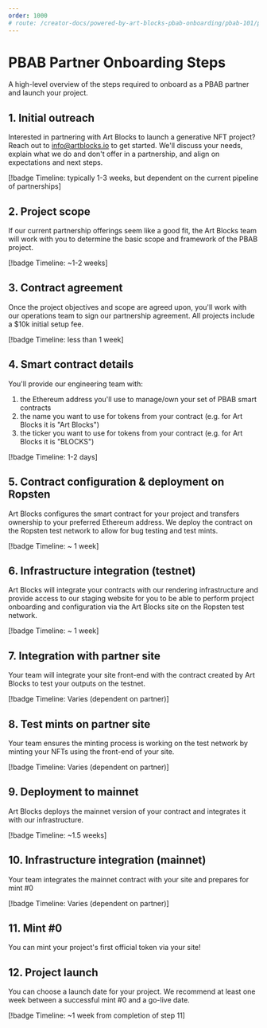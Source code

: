 ```yaml
---
order: 1000
# route: /creator-docs/powered-by-art-blocks-pbab-onboarding/pbab-101/pbab-partner-onboarding-steps/
---
```

# PBAB Partner Onboarding Steps

A high-level overview of the steps required to onboard as a PBAB partner and launch your project.

## 1. Initial outreach

Interested in partnering with Art Blocks to launch a generative NFT project? Reach out to info@artblocks.io to get started. We'll discuss your needs, explain what we do and don't offer in a partnership, and align on expectations and next steps.

[!badge Timeline: typically 1-3 weeks, but dependent on the current pipeline of partnerships]

## 2. Project scope

If our current partnership offerings seem like a good fit, the Art Blocks team will work with you to determine the basic scope and framework of the PBAB project.

[!badge Timeline: \~1-2 weeks]

## 3. Contract agreement

Once the project objectives and scope are agreed upon, you'll work with our operations team to sign our partnership agreement. All projects include a $10k initial setup fee.

[!badge Timeline: less than 1 week]

## 4. Smart contract details

You'll provide our engineering team with:

1. the Ethereum address you'll use to manage/own your set of PBAB smart contracts
2. the name you want to use for tokens from your contract (e.g. for Art Blocks it is "Art Blocks")
3. the ticker you want to use for tokens from your contract (e.g. for Art Blocks it is "BLOCKS")

[!badge Timeline: 1-2 days]

## 5. Contract configuration & deployment on Ropsten

Art Blocks configures the smart contract for your project and transfers ownership to your preferred Ethereum address. We deploy the contract on the Ropsten test network to allow for bug testing and test mints.

[!badge Timeline: \~ 1 week]

## 6. Infrastructure integration (testnet)

Art Blocks will integrate your contracts with our rendering infrastructure and provide access to our staging website for you to be able to perform project onboarding and configuration via the Art Blocks site on the Ropsten test network.

[!badge Timeline: \~ 1 week]

## 7. Integration with partner site

Your team will integrate your site front-end with the contract created by Art Blocks to test your outputs on the testnet.

[!badge Timeline: Varies (dependent on partner)]

## 8. Test mints on partner site

Your team ensures the minting process is working on the test network by minting your NFTs using the front-end of your site.

[!badge Timeline: Varies (dependent on partner)]

## 9. Deployment to mainnet

Art Blocks deploys the mainnet version of your contract and integrates it with our infrastructure.

[!badge Timeline: \~1.5 weeks]

## 10. Infrastructure integration (mainnet)

Your team integrates the mainnet contract with your site and prepares for mint #0

[!badge Timeline: Varies (dependent on partner)]

## 11. Mint #0

You can mint your project's first official token via your site!

## 12. Project launch

You can choose a launch date for your project. We recommend at least one week between a successful mint #0 and a go-live date.

[!badge Timeline: \~1 week from completion of step 11]
